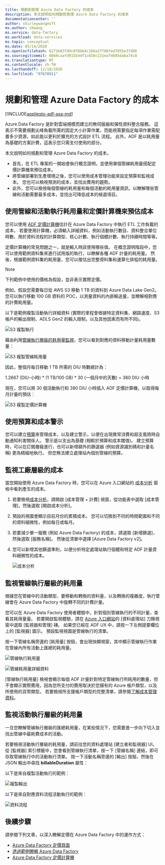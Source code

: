 ```yaml
---
title: 規劃和管理 Azure Data Factory 的成本
description: 本文說明如何規劃和管理 Azure Data Factory 的成本
documentationcenter: ''
author: shirleywangmsft
ms.author: shwang
ms.service: data-factory
ms.workload: data-services
ms.topic: conceptual
ms.date: 05/14/2020
ms.openlocfilehash: 6271b83749c078b64c168a27f887ed7055e37d96
ms.sourcegitcommit: 66b0caafd915544f1c658c131eaf4695daba74c8
ms.translationtype: MT
ms.contentlocale: zh-TW
ms.lasthandoff: 12/18/2020
ms.locfileid: "97678911"
---
```

# <a name="plan-and-manage-costs-for-azure-data-factory"></a>規劃和管理 Azure Data Factory 的成本

[!INCLUDE[appliesto-adf-asa-md](includes/appliesto-adf-asa-md.md)]

Azure Data Factory 是針對雲端規模而建立的無伺服器和彈性資料整合服務。  這表示不需要規劃尖峰負載所需的固定大小計算作業，而能視需要指定每項作業需配置多少資源，如此能以更利於擴充的方式設計 ETL 流程。 此外，ADF 是以耗用量為基礎的方案計費，這表示您只需支付使用的部分。

本文說明如何規劃和管理 Azure Data Factory 的成本。

*   首先，在 ETL 專案的一開始會執行概念證明，並使用單個管線耗用量搭配定價計算機來預估成本。
*   將管線部署到生產環境之後，您可以使用成本管理功能來設定預算和監視成本。 您也可以檢視預測的成本，並找出費用的趨勢。
*   此外，您可以檢視每個管線的耗用量和每個活動的耗用量資訊，以瞭解哪些管線和活動需要最多成本，並找出可降低成本的候選項目。

## <a name="estimate-costs-using-pipeline-and-activity-run-consumption-and-pricing-calculator"></a>使用管線和活動執行耗用量和定價計算機來預估成本

您可以使用 [ADF 定價計算機](https://azure.microsoft.com/pricing/calculator/?service=data-factory)估計在 Azure Data Factory 中執行 ETL 工作負載的成本。  若要使用計算機，必須輸入詳細資料，例如活動執行數目、資料整合單位時數、用於資料流程的計算類型、核心計數、執行個體計數、執行持續時間等等。

定價計算機的常見問題之一，就是輸入時該使用哪些值。  在概念證明階段中，您可以使用範例資料集來進行試用版的執行，以瞭解各種 ADF 計量的耗用量。  然後，根據範例資料集的耗用量，您可以推估出完整資料集和運算化排程的耗用量。

> [!NOTE]
> 下列範例中使用的價格為假設，並非表示實際定價。

例如，假設您需要每日從 AWS S3 移動 1 TB 的資料到 Azure Data Lake Gen2。  您可以執行移動 100 GB 資料的 POC，以測量資料的內嵌輸送量，並瞭解相對應的計費耗用量。

以下是範例複製活動執行詳細資料 (實際的里程會根據特定資料集、網路速度、S3 帳戶的輸出限制、ADLS Gen2 的輸入限制，以及其他因素而有所不同)。

![S3 複製執行](media/plan-manage-costs/s3-copy-run-details.png)

藉由利用[管線執行層級的耗用量監視](#monitor-consumption-at-pipeline-run-level)，您可以看到對應的資料移動計量耗用量數量：

![S3 複製管線耗用量](media/plan-manage-costs/s3-copy-pipeline-consumption.png)

因此，整個月每日移動 1 TB 所需的 DIU 時數總計為：

1.2667 (DIU-小時) * (1 TB/100 GB) * 30 (一個月中的天數) = 380 DIU 小時

現在，您可以將 30 個活動執行和 380 DIU 小時插入 ADF 定價計算機，以取得每月計量的預估：

![S3 複製定價計算機](media/plan-manage-costs/s3-copy-pricing-calculator.png)

## <a name="use-budgets-and-cost-alerts"></a>使用預算和成本警示

您可以建立[預算](../cost-management-billing/costs/tutorial-acm-create-budgets.md)來管理成本，以及建立警示，以便在出現異常消費和超支風險時自動通知利害關係人。  警示是以支出為基礎 (相較於預算和成本閾值)。  建立預算時，可以在訂閱層級進行，也可以新增額外的篩選器 (例如資源識別碼和計量名稱) 更為精細地執行。  但您無法建立處理站內個別管線的預算。

## <a name="monitor-costs-at-factory-level"></a>監視工廠層級的成本

當您開始使用 Azure Data Factory 時，您可以在 Azure 入口網站的 [成本分析](../cost-management-billing/costs/quick-acm-cost-analysis.md) 窗格中看到產生的成本。

1. 若要檢視[成本分析](../cost-management-billing/costs/quick-acm-cost-analysis.md)，請開啟 [成本管理 + 計費] 視窗，從功能表中選取 [成本管理]，然後選取 [開啟成本分析]。
2. 預設的視圖會顯示目前月份的累積成本。  您可以切換到不同的時間範圍和不同的資料細微性，例如每日或每月。
3. 若要減少單一服務 (例如 Azure Data Factory) 的成本，請選取 [新增篩選]，然後選取 [服務名稱]。  然後從清單中選擇 [Azure Data Factory v2]。
4. 您可以新增其他篩選準則，以便分析特定處理站執行個體和特定 ADF 計量資料細微性的成本。

   ![成本分析](media/plan-manage-costs/cost-analysis.png)

## <a name="monitor-consumption-at-pipeline-run-level"></a>監視管線執行層級的耗用量

根據您在管線中的活動類型、要移動和轉換的資料量，以及轉換的複雜度，執行管線會在 Azure Data Factory 中旋轉不同的計費計量。

您可以在 Azure Data Factory 使用者體驗中，針對個別管線執行的不同計量，查看其耗用量量。 若要開啟監視體驗，請在 [Azure 入口網站](https://portal.azure.com/)的 [資料處理站] 刀鋒視窗中選取 [監視器和管理] 磚。 如果您已經在 ADF UX 中，請按一下左側提要欄位上的 [監視器] 圖示。 預設監視視圖是管線執行的清單。

按一下管線名稱旁邊的 [耗用量] 按鈕，會出現快顯視窗，其中顯示管線執行作業在管線內所有活動上匯總的耗用量。

![管線執行耗用量](media/plan-manage-costs/pipeline-run-consumption.png)

![管線耗用量詳細資料](media/plan-manage-costs/pipeline-consumption-details.png)

[管線執行耗用量] 檢視會顯示每個 ADF 計量針對特定管線執行所耗用的數量，但不會顯示實際費用，因為您所支付的費用取決於您擁有的 Azure 帳戶類型，以及所使用的貨幣類型。  若要檢視所支援帳戶類型的完整清單，請參閱[了解成本管理資料](../cost-management-billing/costs/understand-cost-mgt-data.md)。

## <a name="monitor-consumption-at-activity-run-level"></a>監視活動執行層級的耗用量
一旦您瞭解管線執行層級的匯總耗用量，在某些情況下，您需要進一步向下切入並找出管線中最耗費成本的活動。

若要檢視活動執行層級的耗用量，請前往您的資料處理站 [建立者和監視器] UI。 從 [監視器] 索引標籤中，您會看到管線執行清單，按一下 [管線名稱] 連結，即可存取管線執行中的活動執行清單。  按一下活動名稱旁邊的 [輸出] 按鈕，然後在 JSON 輸出中尋找 **billableDuration** 屬性：

以下是來自複製活動執行的範例：

![複製輸出](media/plan-manage-costs/copy-output.png)

以下是來自對應資料流程活動執行的範例：

![資料流程](media/plan-manage-costs/dataflow-output.png)

## <a name="next-steps"></a>後續步驟

請參閱下列文章，以深入瞭解定價在 Azure Data Factory 中的運作方式：

- [Azure Data Factory 定價頁面](https://azure.microsoft.com/pricing/details/data-factory/ssis/)
- [透過範例瞭解 Azure Data Factory](./pricing-concepts.md)
- [Azure Data Factory 定價計算機](https://azure.microsoft.com/pricing/calculator/?service=data-factory)